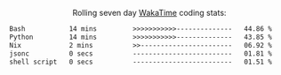 <p align="center">Rolling seven day <a href="https://wakatime.com/@syrkis"/>WakaTime</a> coding stats:</p>
<!--START_SECTION:waka-->

```txt
Bash           14 mins         >>>>>>>>>>>--------------   44.86 %
Python         14 mins         >>>>>>>>>>>--------------   43.85 %
Nix            2 mins          >>-----------------------   06.92 %
jsonc          0 secs          -------------------------   01.81 %
shell script   0 secs          -------------------------   01.51 %
```

<!--END_SECTION:waka-->
